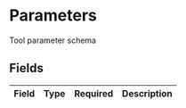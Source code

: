 # Parameters

Tool parameter schema


## Fields

| Field       | Type        | Required    | Description |
| ----------- | ----------- | ----------- | ----------- |